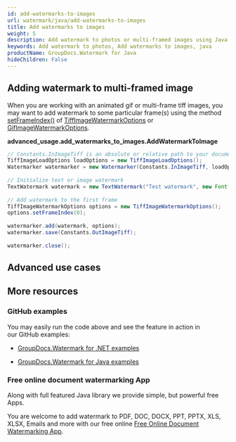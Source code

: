 ```yaml
---
id: add-watermarks-to-images
url: watermark/java/add-watermarks-to-images
title: Add watermarks to images
weight: 5
description: Add watermark to photos or multi-framed images using Java.
keywords: Add watermark to photos, Add watermarks to images, java
productName: GroupDocs.Watermark for Java
hideChildren: False
---
```

## Adding watermark to multi-framed image 

When you are working with an animated gif or multi-frame tiff images, you may want to add watermark to some particular frame(s) using the method [setFrameIndex()](https://reference.groupdocs.com/watermark/java/com.groupdocs.watermark.options/MultiframeImageWatermarkOptions#setFrameIndex(int)) of [TiffImageWatermarkOptions](https://reference.groupdocs.com/watermark/java/com.groupdocs.watermark.options/TiffImageWatermarkOptions) or [GifImageWatermarkOptions](https://reference.groupdocs.com/watermark/java/com.groupdocs.watermark.options/GifImageWatermarkOptions).

**advanced\_usage.add\_watermarks\_to\_images.AddWatermarkToImage**

```java
// Constants.InImageTiff is an absolute or relative path to your document. Ex: "C:\\Docs\\image.tiff"
TiffImageLoadOptions loadOptions = new TiffImageLoadOptions();                                       
Watermarker watermarker = new Watermarker(Constants.InImageTiff, loadOptions);                       
                                                                                                     
// Initialize text or image watermark                                                                
TextWatermark watermark = new TextWatermark("Test watermark", new Font("Arial", 19));                
                                                                                                     
// Add watermark to the first frame                                                                  
TiffImageWatermarkOptions options = new TiffImageWatermarkOptions();                                 
options.setFrameIndex(0);                                                                            
                                                                                                     
watermarker.add(watermark, options);                                                                 
watermarker.save(Constants.OutImageTiff);                                                            
                                                                                                     
watermarker.close();                                                                                 
```

## Advanced use cases

## More resources

### GitHub examples

You may easily run the code above and see the feature in action in our GitHub examples:

*   [GroupDocs.Watermark for .NET examples](https://github.com/groupdocs-watermark/GroupDocs.Watermark-for-.NET)
    
*   [GroupDocs.Watermark for Java examples](https://github.com/groupdocs-watermark/GroupDocs.Watermark-for-Java)
    

### Free online document watermarking App

Along with full featured Java library we provide simple, but powerful free Apps.

You are welcome to add watermark to PDF, DOC, DOCX, PPT, PPTX, XLS, XLSX, Emails and more with our free online [Free Online Document Watermarking App](https://products.groupdocs.app/watermark).
